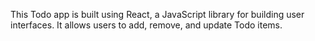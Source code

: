 This Todo app is built using React, a JavaScript library for building user interfaces. It allows users to add, remove, and update Todo items.
